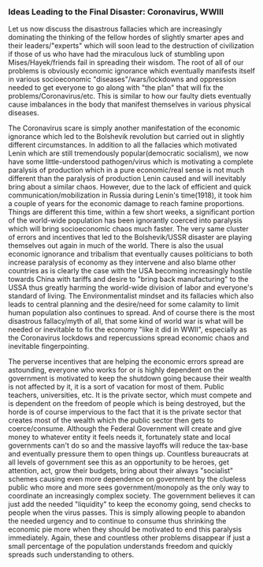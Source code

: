 ### Ideas Leading to the Final Disaster: Coronavirus, WWIII


Let us now discuss the disastrous fallacies which are increasingly dominating the thinking of the fellow hordes of slightly smarter apes and their leaders/"experts" which will soon lead to the destruction of civilization if those of us who have had the miraculous luck of stumbling upon Mises/Hayek/friends fail in spreading their wisdom. The root of all of our problems is obviously economic ignorance which eventually manifests itself in various socioeconomic "diseases"/wars/lockdowns and oppression needed to get everyone to go along with "the plan" that will fix the problems/Coronavirus/etc. This is similar to how our faulty diets eventually cause imbalances in the body that manifest themselves in various physical diseases. 

The Coronavirus scare is simply another manifestation of the economic ignorance which led to the Bolshevik revolution but carried out in slightly different circumstances. In addition to all the fallacies which motivated Lenin which are still tremendously popular(democratic socialism), we now have some little-understood pathogen/virus which is motivating a complete paralysis of production which in a pure economic/real sense is not much different than the paralysis of production Lenin caused and will inevitably bring about a similar chaos. However, due to the lack of efficient and quick communication/mobilization in Russia during Lenin's time(1918), it took him a couple of years for the economic damage to reach famine proportions. Things are different this time, within a few short weeks, a significant portion of the world-wide population has been ignorantly coerced into paralysis which will bring socioeconomic chaos much faster. The very same cluster of errors and incentives that led to the Bolshevik/USSR disaster are playing themselves out again in much of the world. There is also the usual economic ignorance and tribalism that eventually causes politicians to both increase paralysis of economy as they intervene and also blame other countries as is clearly the case with the USA becoming increasingly hostile towards China with tariffs and desire to "bring back manufacturing" to the USSA thus greatly harming the world-wide division of labor and everyone's standard of living. The Environmentalist mindset and its fallacies which also leads to central planning and the desire/need for some calamity to limit human population also continues to spread. And of course there is the most disastrous fallacy/myth of all, that some kind of world war is what will be needed or inevitable to fix the economy "like it did in WWII", especially as the Coronavirus lockdows and repercussions spread economic chaos and inevitable fingerpointing. 

The perverse incentives that are helping the economic errors spread are astounding, everyone who works for or is highly dependent on the government is motivated to keep the shutdown going because their wealth is not affected by it, it is a sort of vacation for most of them. Public teachers, universities, etc. It is the private sector, which must compete and is dependent on the freedom of people which is being destroyed, but the horde is of course impervious to the fact that it is the private sector that creates most of the wealth which the public sector then gets to coerce/consume. Although the Federal Government will create and give money to whatever entity it feels needs it, fortunately state and local governments can't do so and the massive layoffs will reduce the tax-base and eventually pressure them to open things up. Countless bureaucrats at all levels of government see this as an opportunity to be heroes, get attention, act, grow their budgets, bring about their always "socialist" schemes causing even more dependence on government by the clueless public who more and more sees government/monopoly as the only way to coordinate an increasingly complex society. The government believes it can just add the needed "liquidity" to keep the economy going, send checks to people when the virus passes. This is simply allowing people to abandon the needed urgency and to continue to consume thus shrinking the economic pie more when they should be motivated to end this paralysis immediately. Again, these and countless other problems disappear if just a small percentage of the population understands freedom and quickly spreads such understanding to others.


